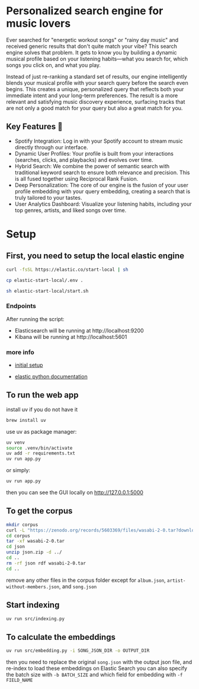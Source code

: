 # Personalized search engine for music lovers
Ever searched for "energetic workout songs" or "rainy day music" and received generic results that don't quite match your vibe? This search engine solves that problem. It gets to know you by building a dynamic musical profile based on your listening habits—what you search for, which songs you click on, and what you play.

Instead of just re-ranking a standard set of results, our engine intelligently blends your musical profile with your search query before the search even begins. This creates a unique, personalized query that reflects both your immediate intent and your long-term preferences. The result is a more relevant and satisfying music discovery experience, surfacing tracks that are not only a good match for your query but also a great match for you.

## Key Features 🎵
- Spotify Integration: Log in with your Spotify account to stream music directly through our interface.
- Dynamic User Profiles: Your profile is built from your interactions (searches, clicks, and playbacks) and evolves over time.
- Hybrid Search: We combine the power of semantic search with traditional keyword search to ensure both relevance and precision. This is all fused together using Reciprocal Rank Fusion.
- Deep Personalization: The core of our engine is the fusion of your user profile embedding with your query embedding, creating a search that is truly tailored to your tastes.
- User Analytics Dashboard: Visualize your listening habits, including your top genres, artists, and liked songs over time.

# Setup
## First, you need to setup the local elastic engine

```zsh
curl -fsSL https://elastic.co/start-local | sh

cp elastic-start-local/.env .

sh elastic-start-local/start.sh
```

### Endpoints

After running the script:

- Elasticsearch will be running at http://localhost:9200
- Kibana will be running at http://localhost:5601

### more info

- [initial setup](https://github.com/elastic/start-local?tab=readme-ov-file#-try-elasticsearch-and-kibana-locally)

- [elastic python documentation](https://www.elastic.co/guide/en/elasticsearch/client/python-api/current/overview.html)

## To run the web app

install uv if you do not have it

```zsh
brew install uv
```

use uv as package manager:

```zsh
uv venv
source .venv/bin/activate
uv add -r requirements.txt
uv run app.py
```

or simply:

```zsh
uv run app.py
```

then you can see the GUI locally on http://127.0.0.1:5000

## To get the corpus

```zsh
mkdir corpus
curl -L "https://zenodo.org/records/5603369/files/wasabi-2-0.tar?download=1" -o corpus/wasabi-2-0.tar
cd corpus
tar -xf wasabi-2-0.tar
cd json
unzip json.zip -d ../
cd ..
rm -rf json rdf wasabi-2-0.tar
cd ..
```

remove any other files in the corpus folder except for `album.json`, `artist-without-members.json`, and `song.json`

## Start indexing

```zsh
uv run src/indexing.py
```

## To calculate the embeddings

```zsh
uv run src/embedding.py -i SONG_JSON_DIR -o OUTPUT_DIR
```

then you need to replace the original `song.json` with the output json file, and re-index to load these embeddings on Elastic Search
you can also specify the batch size with `-b BATCH_SIZE` and which field for embedding with `-f FIELD_NAME`
